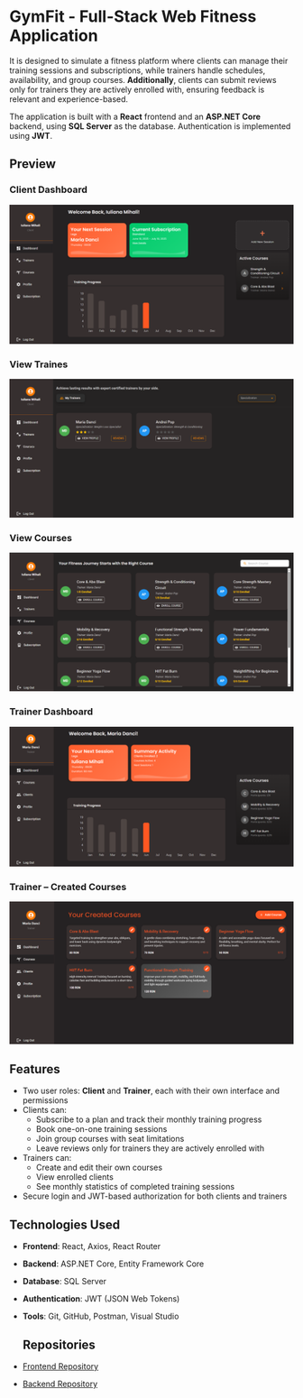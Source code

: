 # GymFit - Full-Stack Web Fitness Application

It is designed to simulate a fitness platform where clients can manage their training sessions and subscriptions, while trainers handle schedules, availability, and group courses. **Additionally**, clients can submit reviews only for trainers they are actively enrolled with, ensuring feedback is relevant and experience-based.

The application is built with a **React** frontend and an **ASP.NET Core** backend, using **SQL Server** as the database. Authentication is implemented using **JWT**.

## Preview 
### Client Dashboard
![Client Dashboard](images/client-dashboard.png)
### View Traines 
![View Trainers](images/view-trainers.png)
### View Courses
![View Courses](images/view-courses.png)
### Trainer Dashboard
![Trainer Dashboard](images/trainer-dashboard.png)
### Trainer – Created Courses
![Trainer – Created Courses](images/trainer-created-courses.png)

## Features
- Two user roles: **Client** and **Trainer**, each with their own interface and permissions
- Clients can:
  - Subscribe to a plan and track their monthly training progress
  - Book one-on-one training sessions
  - Join group courses with seat limitations
  - Leave reviews only for trainers they are actively enrolled with
- Trainers can:
  - Create and edit their own courses
  - View enrolled clients
  - See monthly statistics of completed training sessions
- Secure login and JWT-based authorization for both clients and trainers

## Technologies Used

- **Frontend**: React, Axios, React Router
- **Backend**: ASP.NET Core, Entity Framework Core
- **Database**: SQL Server
- **Authentication**: JWT (JSON Web Tokens)
- **Tools**: Git, GitHub, Postman, Visual Studio
  
  ## Repositories
- [Frontend Repository](https://github.com/iulianamihali/GymFitFrontend)
- [Backend Repository](https://github.com/iulianamihali/GymFitBackend)

